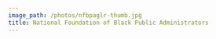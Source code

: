 ```yaml
---
image_path: /photos/nfbpaglr-thumb.jpg
title: National Foundation of Black Public Administrators
---
```



